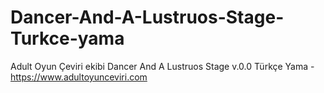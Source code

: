 # Dancer-And-A-Lustruos-Stage-Turkce-yama
Adult Oyun Çeviri ekibi Dancer And A Lustruos Stage v.0.0 Türkçe Yama - https://www.adultoyunceviri.com
